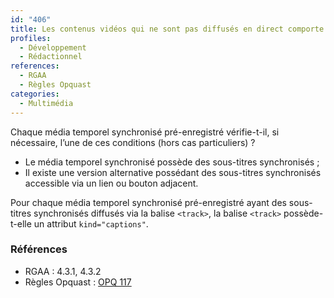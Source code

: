 ```yaml
---
id: "406"
title: Les contenus vidéos qui ne sont pas diffusés en direct comporte un sous-titrage ; l'élément track, s'il est utilisé, a un attribut kind="captions".
profiles:
  - Développement
  - Rédactionnel
references:
  - RGAA
  - Règles Opquast
categories:
  - Multimédia
---
```


Chaque média temporel synchronisé pré-enregistré vérifie-t-il, si nécessaire, l’une de ces conditions (hors cas particuliers) ?
* Le média temporel synchronisé possède des sous-titres synchronisés ;
* Il existe une version alternative possédant des sous-titres synchronisés accessible via un lien ou bouton adjacent.

Pour chaque média temporel synchronisé pré-enregistré ayant des sous-titres synchronisés diffusés via la balise `<track>`, la balise `<track>` possède-t-elle un attribut `kind="captions"`.


### Références

*   RGAA : 4.3.1, 4.3.2
*   Règles Opquast :  [OPQ 117](https://checklists.opquast.com/fr/assurance-qualite-web/les-videos-comportent-des-sous-titres-synchronises)